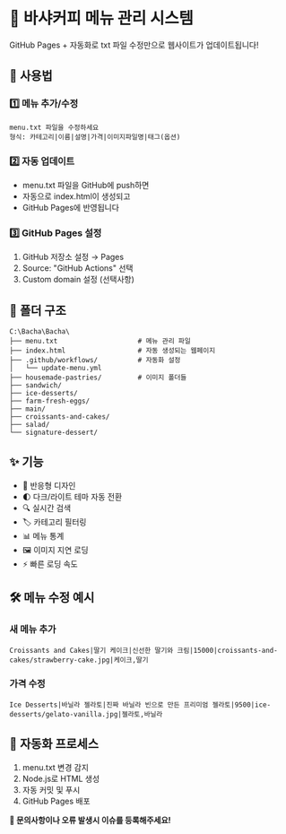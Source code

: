 # 🍰 바샤커피 메뉴 관리 시스템

GitHub Pages + 자동화로 txt 파일 수정만으로 웹사이트가 업데이트됩니다!

## 🚀 사용법

### 1️⃣ 메뉴 추가/수정
```
menu.txt 파일을 수정하세요
형식: 카테고리|이름|설명|가격|이미지파일명|태그(옵션)
```

### 2️⃣ 자동 업데이트
- menu.txt 파일을 GitHub에 push하면
- 자동으로 index.html이 생성되고
- GitHub Pages에 반영됩니다

### 3️⃣ GitHub Pages 설정
1. GitHub 저장소 설정 → Pages
2. Source: "GitHub Actions" 선택
3. Custom domain 설정 (선택사항)

## 📁 폴더 구조
```
C:\Bacha\Bacha\
├── menu.txt                    # 메뉴 관리 파일
├── index.html                  # 자동 생성되는 웹페이지
├── .github/workflows/          # 자동화 설정
│   └── update-menu.yml
├── housemade-pastries/         # 이미지 폴더들
├── sandwich/
├── ice-desserts/
├── farm-fresh-eggs/
├── main/
├── croissants-and-cakes/
├── salad/
└── signature-dessert/
```

## ✨ 기능
- 📱 반응형 디자인
- 🌓 다크/라이트 테마 자동 전환
- 🔍 실시간 검색
- 🏷️ 카테고리 필터링
- 📊 메뉴 통계
- 🖼️ 이미지 지연 로딩
- ⚡ 빠른 로딩 속도

## 🛠️ 메뉴 수정 예시

### 새 메뉴 추가
```
Croissants and Cakes|딸기 케이크|신선한 딸기와 크림|15000|croissants-and-cakes/strawberry-cake.jpg|케이크,딸기
```

### 가격 수정
```
Ice Desserts|바닐라 젤라토|진짜 바닐라 빈으로 만든 프리미엄 젤라토|9500|ice-desserts/gelato-vanilla.jpg|젤라토,바닐라
```

## 🔄 자동화 프로세스
1. menu.txt 변경 감지
2. Node.js로 HTML 생성
3. 자동 커밋 및 푸시
4. GitHub Pages 배포

**📧 문의사항이나 오류 발생시 이슈를 등록해주세요!**